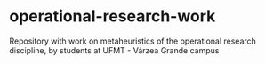 # operational-research-work
Repository with work on metaheuristics of the operational research discipline, by students at UFMT - Várzea Grande campus

